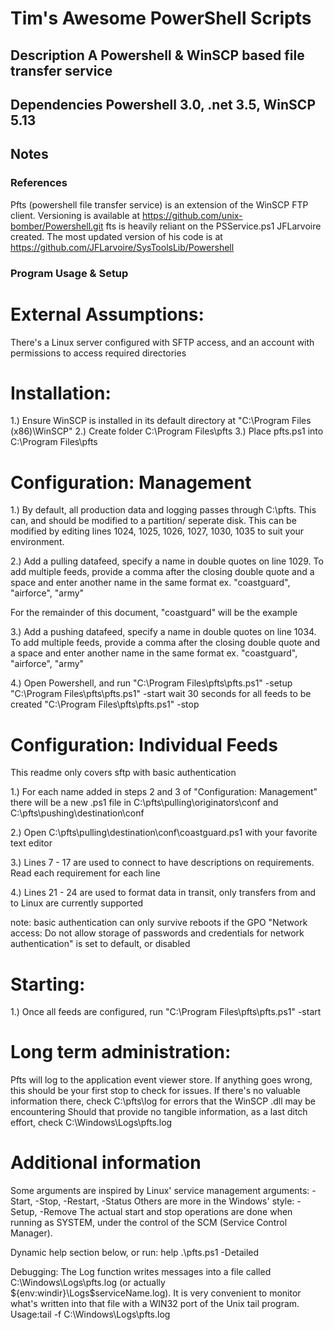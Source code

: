 # Tim's Awesome PowerShell Scripts

## Description     A Powershell & WinSCP based file transfer service

## Dependencies    Powershell 3.0, .net 3.5, WinSCP 5.13

## Notes   

### References
Pfts (powershell file transfer service) is an extension of the WinSCP FTP client. Versioning is available at https://github.com/unix-bomber/Powershell.git fts is heavily reliant on the PSService.ps1 JFLarvoire created. The most updated version of his code is at https://github.com/JFLarvoire/SysToolsLib/Powershell

### Program Usage & Setup

# External Assumptions:
There's a Linux server configured with SFTP access, and an account with permissions to access required directories

# Installation:
 1.) Ensure WinSCP is installed in its default directory at "C:\Program Files (x86)\WinSCP"
 2.) Create folder C:\Program Files\pfts
 3.) Place pfts.ps1 into C:\Program Files\pfts

# Configuration: Management
1.) By default, all production data and logging passes through C:\pfts. This can, and should be modified to a partition/ seperate disk.
This can be modified by editing lines 1024, 1025, 1026, 1027, 1030, 1035 to suit your environment.

2.) Add a pulling datafeed, specify a name in double quotes on line 1029. To add multiple feeds, provide a comma after the closing double quote and a space and enter another name in the same format
ex. "coastguard", "airforce", "army"

For the remainder of this document, "coastguard" will be the example

3.) Add a pushing datafeed, specify a name in double quotes on line 1034. To add multiple feeds, provide a comma after the closing double quote and a space and enter another name in the same format
ex. "coastguard", "airforce", "army"

4.) Open Powershell, and run 
"C:\Program Files\pfts\pfts.ps1" -setup
"C:\Program Files\pfts\pfts.ps1" -start
wait 30 seconds for all feeds to be created
"C:\Program Files\pfts\pfts.ps1" -stop

# Configuration: Individual Feeds
This readme only covers sftp with basic authentication

1.) For each name added in steps 2 and 3 of "Configuration: Management" there will be a new .ps1 file in C:\pfts\pulling\originators\conf and C:\pfts\pushing\destination\conf

2.) Open C:\pfts\pulling\destination\conf\coastguard.ps1 with your favorite text editor

3.) Lines 7 - 17 are used to connect to have descriptions on requirements. Read each requirement for each line

4.) Lines 21 - 24 are used to format data in transit, only transfers from and to Linux are currently supported 

note: basic authentication can only survive reboots if the GPO "Network access: Do not allow storage of passwords and credentials for network authentication" is set to default, or disabled

# Starting:

1.) Once all feeds are configured, run 
"C:\Program Files\pfts\pfts.ps1" -start

# Long term administration:

Pfts will log to the application event viewer store. If anything goes wrong, this should be your first stop to check for issues.
If there's no valuable information there, check C:\pfts\log for errors that the WinSCP .dll may be encountering
Should that provide no tangible information, as a last ditch effort, check C:\Windows\Logs\pfts.log

# Additional information
 Some arguments are inspired by Linux' service management arguments: -Start, -Stop, -Restart, -Status Others are more in the Windows' style: -Setup, -Remove  The actual start and stop operations are done when  running as SYSTEM, under the control of the SCM (Service  Control Manager). 

Dynamic help section below, or run: help .\pfts.ps1 -Detailed  

  Debugging: The Log function writes messages into a file called C:\Windows\Logs\pfts.log (or actually ${env:windir}\Logs\$serviceName.log). It is very convenient to monitor what's written into that  file with a WIN32 port of the Unix tail program. Usage:tail -f C:\Windows\Logs\pfts.log
